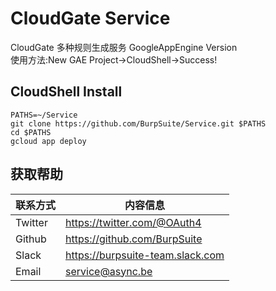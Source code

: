 CloudGate Service
===========================
CloudGate 多种规则生成服务 GoogleAppEngine Version<br>
使用方法:New GAE Project->CloudShell->Success!

## CloudShell Install
```
PATHS=~/Service
git clone https://github.com/BurpSuite/Service.git $PATHS
cd $PATHS
gcloud app deploy
```

获取帮助
------
|联系方式|内容信息|
|----|----|
|Twitter|https://twitter.com/@OAuth4|
|Github|https://github.com/BurpSuite|
|Slack|https://burpsuite-team.slack.com|
|Email|service@async.be|